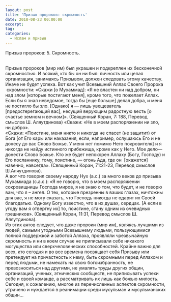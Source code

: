 ```yaml
---
layout: post
title: 'Призыв пророков: скромность'
date: 2018-08-23 00:00:00
excerpt:
tag:
categories:
  - Ислам и призыв
---
```


Призыв пророков: 5. Скромность.

<br>Призыв пророков (мир им) был украшен и подкреплен их бесконечной скромностью. И всякий, кто бы он ни был: личность или целая организация, занимаясь Призывом, должен следовать этому качеству. Иначе не будет успеха. Вот как учит Всевышний Аллах Своего Пророка &nbsp;скромности: &laquo;Скажи [о Мухаммад]: &laquo;Я не властен ни над добром, ни над злом [которые постигают меня], кроме того, что пожелает Аллах. Если бы я знал неведомое, тогда бы [еще больше] делал добра, и меня не постигло бы зло. [Однако] я — лишь увещеватель [предостерегающий вас], несущий верующим радостную весть [о счастье земном и вечном]&raquo;. (Священный Коран, 7: 188, Перевод смыслов Ш. Аляутдинова) &laquo;Скажи: &laquo;Не в моем распоряжении ни зло, ни добро&raquo;.<br>&laquo;Скажи: &laquo;Поистине, меня никто и никогда не спасет (не защитит) от Бога [от Его кары или наказания, если, например, ослушаюсь Его и не донесу до вас Слово Божье. У меня нет помимо Него покровителя] и я никогда не найду истинного прибежища, кроме как у Него. Мое дело— донести Слово Божье. Кто же будет непокорен Аллаху (Богу, Господу) и Его посланнику, тому, поистине, — огонь Ада, где он &nbsp;[окажется] навечно, навсегда&raquo;. (Священный Коран, 71:21-23, Перевод смыслов Ш.Аляутдинова).&nbsp;<br>А вот что говорил своему народу Нух (а.с.) за много веков до призыва Мухаммада (с.а.с.): &laquo;Я не говорю, что в моем распоряжении сокровищницы Господа миров, я не знаю о том, что будет, и не говорю вам, что я – ангел. О тех, которые презренны в ваших глазах, ничтожны для вас, я не могу сказать, что Господь никогда не одарит их Своей благодатью. Одному Богу известно, что в их душах, сердцах. [А если в угоду вам я отвергну их] то, поистине, стану одним из очевидных грешников&raquo;. (Священный Коран, 11:31, Перевод смыслов Ш. Аляутдинова).<br>Из этих аятов следует, что даже пророки (мир им), являясь лучшими из людей, самыми угодными Всевышнему людьми, пользующимися полной поддержкой и заботой Аллаха, проявляли чрезвычайную скромность и ни в коем случае не приписывали себе никакого могущества или сверхчеловеческих способностей. Крайне важно для всех, кто сегодня и во все времена посвящает себя Призыву или претендует на причастность к нему, быть скромными перед Аллахом и перед людьми, не намекать на свою богоизбранность, не превозноситься над другими, не умалять труды других общин, организаций, ученых, этнических сообществ, не приписывать успехи себе и своей команде, а рассматривать их лишь как божью милость. Сегодня, к сожалению, многое из перечисленных аспектов скромности, утрачено и нуждается в реанимации среди мусульман и мусульманских общин…